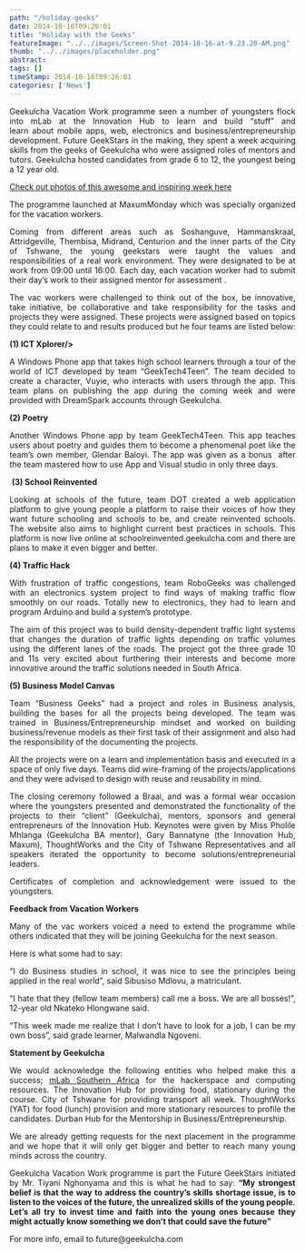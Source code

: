 ```yaml
---
path: "/holiday-geeks" 
date: 2014-10-16T09:26:01 
title: "Holiday with the Geeks" 
featureImage: "../../images/Screen-Shot-2014-10-16-at-9.23.20-AM.png"
thumb: "../../images/placeholder.png" 
abstract:  
tags: [] 
timeStamp: 2014-10-16T09:26:01 
categories: ['News'] 
---
```


<p style="text-align: justify;">Geekulcha Vacation Work programme seen a number of youngsters flock into mLab at the Innovation Hub to learn and build &#8220;stuff&#8221; and learn about mobile apps, web, electronics and business/entrepreneurship development. Future GeekStars in the making, they spent a week acquiring skills from the geeks of Geekulcha who were assigned roles of mentors and tutors. Geekulcha hosted candidates from grade 6 to 12, the youngest being a 12 year old.</p>
<p style="text-align: justify;"><a href="https://www.flickr.com/photos/geekulcha/sets/72157648209791188/">Check out photos of this awesome and inspiring week here</a></p>
<p style="text-align: justify;">The programme launched at MaxumMonday which was specially organized for the vacation workers.</p>
<p style="text-align: justify;">Coming from different areas such as Soshanguve, Hammanskraal, Attridgeville, Thembisa, Midrand, Centurion and the inner parts of the City of Tshwane, the young geekstars were taught the values and responsibilities of a real work environment. They were designated to be at work from 09:00 until 16:00. Each day, each vacation worker had to submit their day&#8217;s work to their assigned mentor for assessment .</p>
<p style="text-align: justify;">The vac workers were challenged to think out of the box, be innovative, take initiative, be collaborative and take responsibility for the tasks and projects they were assigned. These projects were assigned based on topics they could relate to and results produced but he four teams are listed below:</p>
<p style="text-align: justify;"><strong>(1) ICT Xplorer/&gt;</strong></p>
<p style="text-align: justify;">A Windows Phone app that takes high school learners through a tour of the world of ICT developed by team &#8220;GeekTech4Teen&#8221;. The team decided to create a character, Vuyie, who interacts with users through the app. This team plans on publishing the app during the coming week and were provided with DreamSpark accounts through Geekulcha.</p>
<p style="text-align: justify;"><strong>(2) Poetry</strong></p>
<p style="text-align: justify;">Another Windows Phone app by team GeekTech4Teen. This app teaches users about poetry and guides them to become a phenomenal poet like the team&#8217;s own member, Glendar Baloyi. The app was given as a bonus  after the team mastered how to use App and Visual studio in only three days.</p>
<p style="text-align: justify;"> <strong>(3) School Reinvented</strong></p>
<p style="text-align: justify;">Looking at schools of the future, team DOT created a web application platform to give young people a platform to raise their voices of how they want future schooling and schools to be, and create reinvented schools. The website also aims to highlight current best practices in schools. This platform is now live online at schoolreinvented.geekulcha.com and there are plans to make it even bigger and better.</p>
<p style="text-align: justify;"><strong>(4) Traffic Hack</strong></p>
<p style="text-align: justify;">With frustration of traffic congestions, team RoboGeeks was challenged with an electronics system project to find ways of making traffic flow smoothly on our roads. Totally new to electronics, they had to learn and program Arduino and build a system&#8217;s prototype.</p>
<p style="text-align: justify;">The aim of this project was to build density-dependent traffic light systems that changes the duration of traffic lights depending on traffic volumes using the different lanes of the roads. The project got the three grade 10 and 11s very excited about furthering their interests and become more innovative around the traffic solutions needed in South Africa.</p>
<p style="text-align: justify;"><strong>(5) Business Model Canvas</strong></p>
<p style="text-align: justify;">Team &#8220;Business Geeks&#8221; had a project and roles in Business analysis, building the bases for all the projects being developed. The team was trained in Business/Entrepreneurship mindset and worked on building business/revenue models as their first task of their assignment and also had the responsibility of the documenting the projects.</p>
<p style="text-align: justify;">All the projects were on a learn and implementation basis and executed in a space of only five days. Teams did wire-framing of the projects/applications and they were advised to design with reuse and reusability in mind.</p>
<p style="text-align: justify;">The closing ceremony followed a Braai, and was a formal wear occasion where the youngsters presented and demonstrated the functionality of the projects to their &#8220;client&#8221; (Geekulcha), mentors, sponsors and general entrepreneurs of the Innovation Hub. Keynotes were given by Miss Pholile Mhlanga (Geekulcha BA mentor), Gary Bannatyne (the Innovation Hub, Maxum), ThoughtWorks and the City of Tshwane Representatives and all speakers iterated the opportunity to become solutions/entrepreneurial leaders.</p>
<p style="text-align: justify;">Certificates of completion and acknowledgement were issued to the youngsters.</p>
<p style="text-align: justify;"><strong>Feedback from Vacation Workers</strong></p>
<p style="text-align: justify;">Many of the vac workers voiced a need to extend the programme while others indicated that they will be joining Geekulcha for the next season.</p>
<p style="text-align: justify;">Here is what some had to say:</p>
<p style="text-align: justify;">&#8220;I do Business studies in school, it was nice to see the principles being applied in the real world&#8221;, said Sibusiso Mdlovu, a matriculant.</p>
<p style="text-align: justify;">&#8220;I hate that they (fellow team members) call me a boss. We are all bosses!&#8221;, 12-year old Nkateko Hlongwane said.</p>
<p style="text-align: justify;">&#8220;This week made me realize that I don&#8217;t have to look for a job, I can be my own boss&#8221;, said grade learner, Malwandla Ngoveni.</p>
<p style="text-align: justify;"><strong>Statement by Geekulcha</strong></p>
<p style="text-align: justify;">We would acknowledge the following entities who helped make this a success; <a href="http://mlab">mLab Southern Africa</a> for the hackerspace and computing resources. The Innovation Hub for providing food, stationary during the course. City of Tshwane for providing transport all week. ThoughtWorks (YAT) for food (lunch) provision and more stationary resources to profile the candidates. Durban Hub for the Mentorship in Business/Entrepreneurship.</p>
<p style="text-align: justify;">We are already getting requests for the next placement in the programme and we hope that it will only get bigger and better to reach many young minds across the country.</p>
<p style="text-align: justify;">Geekulcha Vacation Work programme is part the Future GeekStars initiated by Mr. Tiyani Nghonyama and this is what he had to say: <strong>&#8220;My strongest belief is that the way to address the country&#8217;s skills shortage issue, is to listen to the voices of the future, the unrealized skills of the young people. Let&#8217;s all try to invest time and faith into the young ones because they might actually know something we don&#8217;t that could save the future&#8221;</strong></p>
<p style="text-align: justify;">For more info, email to future@geekulcha.com</p>
